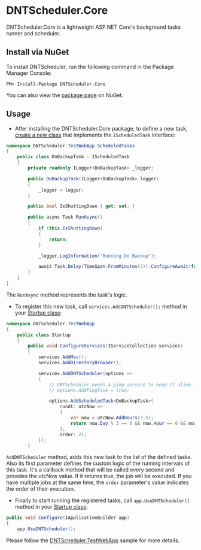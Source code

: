 DNTScheduler.Core
=======
DNTScheduler.Core is a lightweight ASP.NET Core's background tasks runner and scheduler.

Install via NuGet
-----------------
To install DNTScheduler, run the following command in the Package Manager Console:

```
PM> Install-Package DNTScheduler.Core
```

You can also view the [package page](http://www.nuget.org/packages/DNTScheduler.Core/) on NuGet.

## Usage
* After installing the DNTScheduler.Core package, to define a new task, [create a new class](/src/DNTScheduler.TestWebApp/ScheduledTasks/) that implements the `IScheduledTask` interface:
```csharp
namespace DNTScheduler.TestWebApp.ScheduledTasks
{
    public class DoBackupTask : IScheduledTask
    {
        private readonly ILogger<DoBackupTask> _logger;

        public DoBackupTask(ILogger<DoBackupTask> logger)
        {
            _logger = logger;
        }

        public bool IsShuttingDown { get; set; }

        public async Task RunAsync()
        {
            if (this.IsShuttingDown)
            {
                return;
            }

            _logger.LogInformation("Running Do Backup");

            await Task.Delay(TimeSpan.FromMinutes(3)).ConfigureAwait(false);
        }
    }
}
```
The `RunAsync` method represents the task's logic.

* To register this new task, call `services.AddDNTScheduler();` method in your [Startup class](/src/DNTScheduler.TestWebApp/Startup.cs):
```csharp
namespace DNTScheduler.TestWebApp
{
    public class Startup
    {
        public void ConfigureServices(IServiceCollection services)
        {
            services.AddMvc();
            services.AddDirectoryBrowser();

            services.AddDNTScheduler(options =>
            {
                // DNTScheduler needs a ping service to keep it alive. Set it to false if you don't need it.
                // options.AddPingTask = true;

                options.AddScheduledTask<DoBackupTask>(
                    runAt: utcNow =>
                    {
                        var now = utcNow.AddHours(3.5);
                        return now.Day % 3 == 0 && now.Hour == 0 && now.Minute == 1 && now.Second == 1;
                    },
                    order: 2);
            });
        }
```
`AddDNTScheduler` method, adds this new task to the list of the defined tasks. Also its first parameter defines the custom logic of the running intervals of this task. It's a callback method that will be called every second and provides the utcNow value. If it returns true, the job will be executed.
If you have multiple jobs at the same time, the `order` parameter's value indicates the order of their execution.

* Finally to start running the registered tasks, call `app.UseDNTScheduler()` method in your [Startup class](/src/DNTScheduler.TestWebApp/Startup.cs):
```csharp
public void Configure(IApplicationBuilder app)
{
    app.UseDNTScheduler();
```


Please follow the [DNTScheduler.TestWebApp](/src/DNTScheduler.TestWebApp) sample for more details.